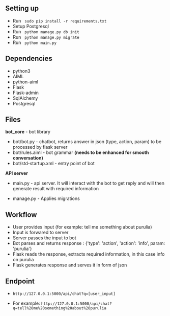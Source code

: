 ## Setting up

- Run ``` sudo pip install -r requirements.txt```
- Setup Postgresql
- Run ``` python manage.py db init```
- Run ``` python manage.py migrate```
- Run ``` python main.py```

## Dependencies

- python3
- AIML
- python-aiml
- Flask
- Flask-admin
- SqlAlchemy
- Postgresql

## Files

**bot_core** - bot library

- bot/bot.py - chatbot, returns answer in json (type, action, param) to be processed by flask server
- bot/rules.aiml - bot grammar **(needs to be enhanced for smooth conversation)**
- bot/std-startup.xml - entry point of bot

**API server**

- main.py - api server. It will interact with the bot to get reply and will then generate result with 
            required information

- manage.py - Applies migrations

## Workflow

- User provides input (for example: tell me something about purulia)
- Input is forwared to server
- Server passes the input to bot
- Bot parses and returns response : {'type': 'action', 'action': 'info', param: 'purulia'}
- Flask reads the response, extracts required information, in this case info on purulia
- Flask generates response and serves it in form of json

## Endpoint

- ```http://127.0.0.1:5000/api/chat?q=[user_input]```

- For example: ```http://127.0.0.1:5000/api/chat?q=tell%20me%20something%20about%20purulia```
